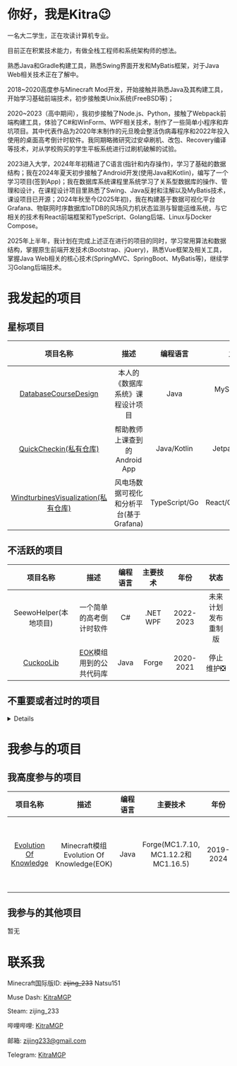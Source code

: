 
# 你好，我是Kitra😉

一名大二学生，正在攻读计算机专业。

目前正在积累技术能力，有做全栈工程师和系统架构师的想法。

熟悉Java和Gradle构建工具，熟悉Swing界面开发和MyBatis框架，对于Java Web相关技术正在了解中。

2018~2020高度参与Minecraft Mod开发，开始接触并熟悉Java及其构建工具，开始学习基础前端技术，初步接触类Unix系统(FreeBSD等)；

2020~2023（高中期间），我初步接触了Node.js、Python，接触了Webpack前端构建工具，体验了C#和WinForm、WPF相关技术，制作了一些简单小程序和弃坑项目。其中代表作品为2020年末制作的元旦晚会整活伪病毒程序和2022年投入使用的桌面高考倒计时软件。我同期略微研究过安卓刷机、改包、Recovery编译等技术，对从学校购买的学生平板系统进行过刷机破解的试验。

2023进入大学，2024年年初精进了C语言(指针和内存操作)，学习了基础的数据结构；我在2024年夏天初步接触了Android开发(使用Java和Kotlin)，编写了一个学习项目(签到App)；我在数据库系统课程里系统学习了关系型数据库的操作、管理和设计，在课程设计项目里熟悉了Swing、Java反射和注解以及MyBatis技术，课设项目已开源；2024年秋至今(2025年初)，我在构建基于数据可视化平台Grafana、物联网时序数据库IoTDB的风场风力机状态监测与智能运维系统，与它相关的技术有React前端框架和TypeScript、Golang后端、Linux与Docker Compose。

2025年上半年，我计划在完成上述正在进行的项目的同时，学习常用算法和数据结构，掌握原生前端开发技术(Bootstrap、jQuery)，熟悉Vue框架及相关工具，掌握Java Web相关的核心技术(SpringMVC、SpringBoot、MyBatis等)，继续学习Golang后端技术。


# 我发起的项目

## 星标项目

|项目名称|描述|编程语言|主要技术|年份|状态|
|:---:|:---:|:---:|:---:|:---:|:---:|
|[DatabaseCourseDesign](https://github.com/KitraMGP/DatabaseCourseDesign)|本人的《数据库系统》课程设计项目|Java|MySQL, MyBatis, Swing|2024|已完成🎉|
|[QuickCheckin(私有仓库)](https://github.com/KitraMGP/QuickCheckin)|帮助教师上课查到的Android App|Java/Kotlin|Jetpack Compose|2024|暂停开发❎|
|[WindturbinesVisualization(私有仓库)](https://gitee.com/zi-jing/wind-turbine-data-visualization)|风电场数据可视化和分析平台(基于Grafana)|TypeScript/Go|React/Grafana/Docker|2024-2025|开发中✅|

## 不活跃的项目

|项目名称|描述|编程语言|主要技术|年份|状态|
|:---:|:---:|:---:|:---:|:---:|:---:|
|SeewoHelper(本地项目)|一个简单的高考倒计时软件|C#|.NET WPF|2022-2023|未来计划发布重制版|
|[CuckooLib](https://github.com/KitraMGP/CuckooLib)|[EOK](https://github.com/gonggongjohn/Evolution-Of-Knowledge)模组用到的公共代码库|Java|Forge|2020-2021|停止维护❎|

## 不重要或者过时的项目
<details summary="点击展开查看">

|项目名称|描述|编程语言|主要技术|年份|状态|
|:---:|:---:|:---:|:---:|:---:|:---:|
|[MuseDashKeyDisplay](https://github.com/KitraMGP/MuseDashKeyDisplay)|一个用来显示Muse Dash键位状态并显示按键速度的简易程序|C#|.NET WPF|2022|停止维护❎|
|[LightCalendar](https://github.com/KitraMGP/LightCalendar)|一个用于应付学校Python实践比赛的简易日历软件|Python 3|TKinter|2021|停止维护❎|
|[tsrg2srg](https://github.com/KitraMGP/tsrg2srg)|一个用来将TSRG映射表转换为SRG映射表的简易程序(用于Minecraft开发)|Java|-|2020|停止维护❎|
|[AABBCalculator](https://github.com/KitraMGP/AABBCalculator)|一个用于从Minecraft JSON方块模型输出碰撞箱创建代码的简易程序(用于Minecraft开发)|Java|-|2020|停止维护❎|
|[CuckooGradle](https://github.com/KitraMGP/CuckooGradle)|用于将组件发布到[CuckooMaven](https://github.com/KitraMGP/cuckoo-maven)的Gradle插件|Java|Gradle API|2020|停止维护❎|
|[cuckoo-maven](https://github.com/KitraMGP/cuckoo-maven)|用Github Pages实现的Maven仓库，包含了一个比较漂亮的仓库主页|HTML/CSS/JS|-|2020|停止维护❎|
|[LotteryMachine](https://github.com/KitraMGP/LotteryMachine)|一个向游戏中添加抽奖功能的Minecraft模组，使用命令抽奖，抽奖过程有粒子效果特效|Java|Forge(MC1.14.4)|2020|停止维护❎|
</details>


# 我参与的项目

## 我高度参与的项目

|项目名称|描述|编程语言|主要技术|年份|状态|
|:---:|:---:|:---:|:---:|:---:|:---:|
|[Evolution Of Knowledge](https://github.com/gonggongjohn/Evolution-Of-Knowledge)|Minecraft模组Evolution Of Knowledge(EOK)|Java|Forge(MC1.7.10, MC1.12.2和MC1.16.5)|2019-2024|基本停止维护❎|

## 我参与的其他项目

暂无

# 联系我

Minecraft国际版ID: ~~zijing_233~~ Natsu151

Muse Dash: [KitraMGP](https://musedash.moe/player/68aaae00d4d746808eea9d509f1a7eaa)

Steam: zijing_233

哔哩哔哩: [KitraMGP](https://space.bilibili.com/180371610)

邮箱: zijing233@gmail.com

Telegram: [KitraMGP](https://t.me/KitraMGP)



<!--
**zi-jing/zi-jing** is a ✨ _special_ ✨ repository because its `README.md` (this file) appears on your GitHub profile.

Here are some ideas to get you started:

- 🔭 I’m currently working on ...
- 🌱 I’m currently learning ...
- 👯 I’m looking to collaborate on ...
- 🤔 I’m looking for help with ...
- 💬 Ask me about ...
- 📫 How to reach me: ...
- 😄 Pronouns: ...
- ⚡ Fun fact: ...
-->
